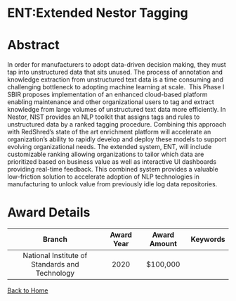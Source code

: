 
ENT:Extended Nestor Tagging
===========================

# Abstract


In order for manufacturers to adopt data-driven decision making, they must tap into unstructured data that sits unused. The process of annotation and knowledge extraction from unstructured text data is a time consuming and challenging bottleneck to adopting machine learning at scale.  This Phase I SBIR proposes implementation of an enhanced cloud-based platform enabling maintenance and other organizational users to tag and extract knowledge from large volumes of unstructured text data more efficiently. In Nestor, NIST provides an NLP toolkit that assigns tags and rules to unstructured data by a ranked tagging procedure. Combining this approach with RedShred’s state of the art enrichment platform will accelerate an organization’s ability to rapidly develop and deploy these models to support evolving organizational needs. The extended system, ENT, will include customizable ranking allowing organizations to tailor which data are prioritized based on business value as well as interactive UI dashboards providing real-time feedback. This combined system provides a valuable low-friction solution to accelerate adoption of NLP technologies in manufacturing to unlock value from previously idle log data repositories.  

# Award Details

|Branch|Award Year|Award Amount|Keywords|
| :---: | :---: | :---: | :---: |
|National Institute of Standards and Technology|2020|$100,000||
  
  


[Back to Home](https://github.com/chrischow/dod_sbir_awards#75)